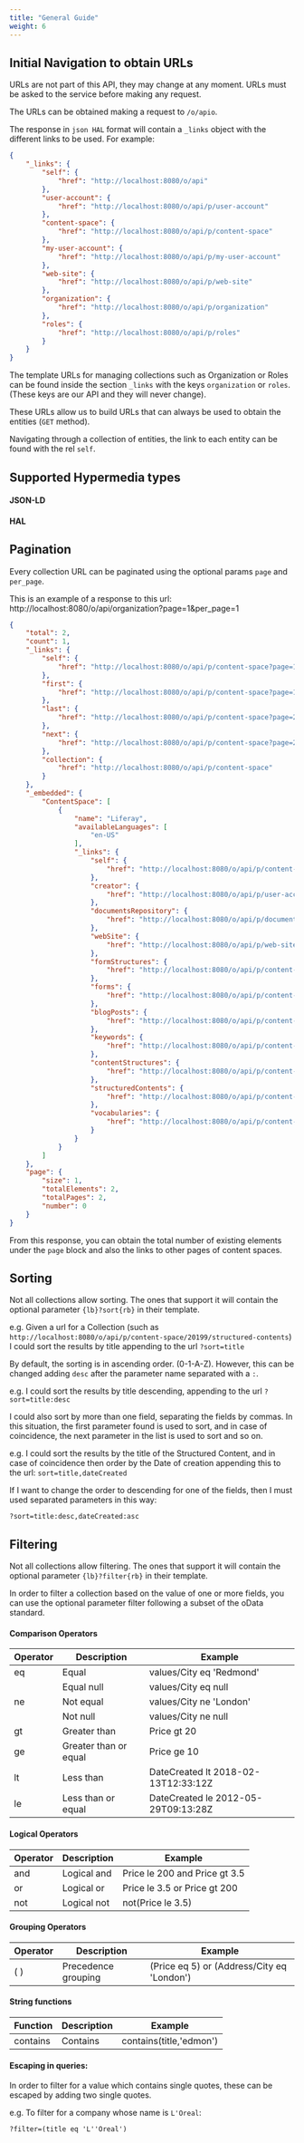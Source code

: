 ```yaml
---
title: "General Guide"
weight: 6
---
```


## Initial Navigation to obtain URLs

URLs are not part of this API, they may change at any moment. URLs must be asked to the service before making any request.

The URLs can be obtained making a request to `/o/apio`.

The response in `json HAL` format will contain a `_links` object with the different links to be used. For example: 

```json
{
    "_links": {
        "self": {
            "href": "http://localhost:8080/o/api"
        },
        "user-account": {
            "href": "http://localhost:8080/o/api/p/user-account"
        },
        "content-space": {
            "href": "http://localhost:8080/o/api/p/content-space"
        },
        "my-user-account": {
            "href": "http://localhost:8080/o/api/p/my-user-account"
        },
        "web-site": {
            "href": "http://localhost:8080/o/api/p/web-site"
        },
        "organization": {
            "href": "http://localhost:8080/o/api/p/organization"
        },
        "roles": {
            "href": "http://localhost:8080/o/api/p/roles"
        }
    }
}
```

The template URLs for managing collections such as Organization or Roles can be
found inside the section `_links` with the keys `organization` or `roles`.
(These keys are our API and they will never change). 

These URLs allow us to build URLs that can always be used to obtain the entities (`GET` method).

Navigating through a collection of entities, the link to each entity can be found with the rel `self`. 

## Supported Hypermedia types

#### JSON-LD 

#### HAL 

## Pagination

Every collection URL can be paginated using the optional params `page` and `per_page`.

This is an example of a response to this url: http://localhost:8080/o/api/organization?page=1&per_page=1

```json
{
    "total": 2,
    "count": 1,
    "_links": {
        "self": {
            "href": "http://localhost:8080/o/api/p/content-space?page=1&per_page=1"
        },
        "first": {
            "href": "http://localhost:8080/o/api/p/content-space?page=1&per_page=1"
        },
        "last": {
            "href": "http://localhost:8080/o/api/p/content-space?page=2&per_page=1"
        },
        "next": {
            "href": "http://localhost:8080/o/api/p/content-space?page=2&per_page=1"
        },
        "collection": {
            "href": "http://localhost:8080/o/api/p/content-space"
        }
    },
    "_embedded": {
        "ContentSpace": [
            {
                "name": "Liferay",
                "availableLanguages": [
                    "en-US"
                ],
                "_links": {
                    "self": {
                        "href": "http://localhost:8080/o/api/p/content-space/20199"
                    },
                    "creator": {
                        "href": "http://localhost:8080/o/api/p/user-account/20176"
                    },
                    "documentsRepository": {
                        "href": "http://localhost:8080/o/api/p/documents-repository/20199"
                    },
                    "webSite": {
                        "href": "http://localhost:8080/o/api/p/web-site/20199"
                    },
                    "formStructures": {
                        "href": "http://localhost:8080/o/api/p/content-space/20199/form-structures"
                    },
                    "forms": {
                        "href": "http://localhost:8080/o/api/p/content-space/20199/form"
                    },
                    "blogPosts": {
                        "href": "http://localhost:8080/o/api/p/content-space/20199/blog-posting"
                    },
                    "keywords": {
                        "href": "http://localhost:8080/o/api/p/content-space/20199/keywords"
                    },
                    "contentStructures": {
                        "href": "http://localhost:8080/o/api/p/content-space/20199/content-structures"
                    },
                    "structuredContents": {
                        "href": "http://localhost:8080/o/api/p/content-space/20199/structured-contents"
                    },
                    "vocabularies": {
                        "href": "http://localhost:8080/o/api/p/content-space/20199/vocabularies"
                    }
                }
            }
        ]
    },
    "page": {
        "size": 1,
        "totalElements": 2,
        "totalPages": 2,
        "number": 0
    }
}
```

From this response, you can obtain the total number of existing elements under the `page` block and also
the links to other pages of content spaces.

## Sorting

Not all collections allow sorting. The ones that support it will contain the 
optional parameter `{lb}?sort{rb}` in their template.

e.g. Given a url for a Collection (such as `http://localhost:8080/o/api/p/content-space/20199/structured-contents`)
I could sort the results by title appending to the url `?sort=title`

By default, the sorting is in ascending order. (0-1-A-Z). However, this can be changed
adding `desc` after the parameter name separated with a `:`.

e.g. I could sort the results by title descending, appending to the url `?sort=title:desc`

I could also sort by more than one field, separating the fields by commas.
In this situation, the first parameter found is used to sort, and in case of coincidence,
the next parameter in the list is used to sort and so on. 

e.g. I could sort the results by the title of the Structured Content, and in case of coincidence
then order by the Date of creation appending this to the url: `sort=title,dateCreated`

If I want to change the order to descending for one of the fields, then I must 
used separated parameters in this way:

`?sort=title:desc,dateCreated:asc`

## Filtering

Not all collections allow filtering. The ones that support it will contain the 
optional parameter `{lb}?filter{rb}` in their template.

In order to filter a collection based on the value of one or more fields, you
can use the optional parameter filter following a subset of the oData standard.

#### Comparison Operators

| Operator  | Description          | Example                             |
|---------- |--------------------- |-------------------------------------|
| eq        | Equal                | values/City eq 'Redmond'            |
|           | Equal null           | values/City eq null                 |
| ne        | Not equal            | values/City ne 'London'             |
|           | Not null             | values/City ne null                 |
| gt        | Greater than         | Price gt 20                         |
| ge        | Greater than or equal| Price ge 10                         |
| lt        | Less than            | DateCreated lt 2018-02-13T12:33:12Z |
| le        | Less than or equal   | DateCreated le 2012-05-29T09:13:28Z |

#### Logical Operators

| Operator  | Description | Example                      |
|---------- |------------ |------------------------------|
|and|Logical and |Price le 200 and Price gt 3.5          |
|or |Logical or |Price le 3.5 or Price gt 200            |
|not |Logical not |not(Price le 3.5)|

#### Grouping Operators

| Operator  | Description | Example                      |
|---------- |------------ |------------------------------|
|( ) |Precedence grouping |(Price eq 5) or (Address/City eq 'London')  |

#### String functions

| Function  | Description | Example                      |
|---------- |------------ |------------------------------|
| contains  | Contains    |contains(title,'edmon')|

#### Escaping in queries:

In order to filter for a value which contains single quotes, these can
be escaped by adding two single quotes.

e.g. To filter for a company whose name is `L'Oreal`:
```
?filter=(title eq 'L''Oreal')
```